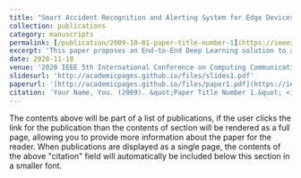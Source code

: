 ```yaml
---
title: "Smart Accident Recognition and Alerting System for Edge Devices"
collection: publications
category: manuscripts
permalink: [/publication/2009-10-01-paper-title-number-1](https://ieeexplore.ieee.org/document/9250902)
excerpt: 'This paper proposes an End-to-End Deep Learning solution to automate accident recognition and send real-time alerts to emergency services, that is the nearest hospitals and police stations. The proposed system is aimed to be deployed on edge devices attached to roadside CCTV cameras.'
date: 2020-11-10
venue: '2020 IEEE 5th International Conference on Computing Communication and Automation (ICCCA)'
slidesurl: 'http://academicpages.github.io/files/slides1.pdf'
paperurl: '[http://academicpages.github.io/files/paper1.pdf](https://ieeexplore.ieee.org/document/9250902)'
citation: 'Your Name, You. (2009). &quot;Paper Title Number 1.&quot; <i>Journal 1</i>. 1(1).'
---
```


The contents above will be part of a list of publications, if the user clicks the link for the publication than the contents of section will be rendered as a full page, allowing you to provide more information about the paper for the reader. When publications are displayed as a single page, the contents of the above "citation" field will automatically be included below this section in a smaller font.

